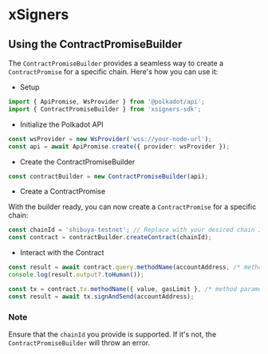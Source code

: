 # xSigners

## Using the ContractPromiseBuilder

The `ContractPromiseBuilder` provides a seamless way to create a `ContractPromise` for a specific chain. Here's how you can use it:

- Setup

```typescript
import { ApiPromise, WsProvider } from '@polkadot/api';
import { ContractPromiseBuilder } from 'xsigners-sdk';
```

- Initialize the Polkadot API

```typescript
const wsProvider = new WsProvider('wss://your-node-url');
const api = await ApiPromise.create({ provider: wsProvider });
```

- Create the ContractPromiseBuilder

```typescript
const contractBuilder = new ContractPromiseBuilder(api);
```

- Create a ContractPromise

With the builder ready, you can now create a `ContractPromise` for a specific chain:

```typescript
const chainId = 'shibuya-testnet'; // Replace with your desired chain ID
const contract = contractBuilder.createContract(chainId);
```

- Interact with the Contract

```typescript
const result = await contract.query.methodName(accountAddress, /* method parameters */);
console.log(result.output?.toHuman());
```

```typescript
const tx = contract.tx.methodName({ value, gasLimit }, /* method parameters */);
const result = await tx.signAndSend(accountAddress);
```

### Note

Ensure that the `chainId` you provide is supported. If it's not, the `ContractPromiseBuilder` will throw an error.

